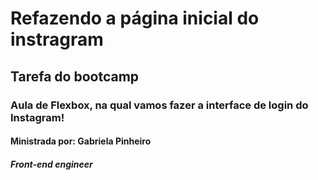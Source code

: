 # Refazendo a página inicial do instragram 

## Tarefa do bootcamp

### Aula de Flexbox, na qual vamos fazer a interface de login do Instagram!

#### Ministrada por: Gabriela Pinheiro

##### Front-end engineer







